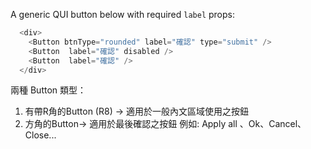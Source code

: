 A generic QUI button below with required `label` props:

```js
  <div>
    <Button btnType="rounded" label="確認" type="submit" />
    <Button  label="確認" disabled />
    <Button  label="確認" />
  </div>
```

兩種 Button 類型：
1. 有帶R角的Button (R8) → 適用於一般內文區域使用之按鈕
2. 方角的Button→ 適用於最後確認之按鈕 例如: Apply all 、Ok、Cancel、Close...